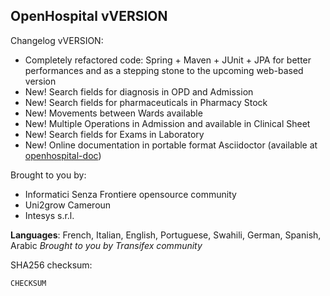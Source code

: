 OpenHospital vVERSION
------------------------------

Changelog vVERSION:
- Completely refactored code: Spring + Maven + JUnit + JPA for better performances and as a stepping stone to the upcoming web-based version
- New! Search fields for diagnosis in OPD and Admission
- New! Search fields for pharmaceuticals in Pharmacy Stock
- New! Movements between Wards available
- New! Multiple Operations in Admission and available in Clinical Sheet
- New! Search fields for Exams in Laboratory
- New! Online documentation in portable format Asciidoctor (available at [openhospital-doc](http://github.com/informatici/openhospital-doc))

Brought to you by:
- Informatici Senza Frontiere opensource community
- Uni2grow Cameroun
- Intesys s.r.l.

**Languages**: French, Italian, English, Portuguese, Swahili, German, Spanish, Arabic
*Brought to you by Transifex community*

SHA256 checksum:
```
CHECKSUM
```